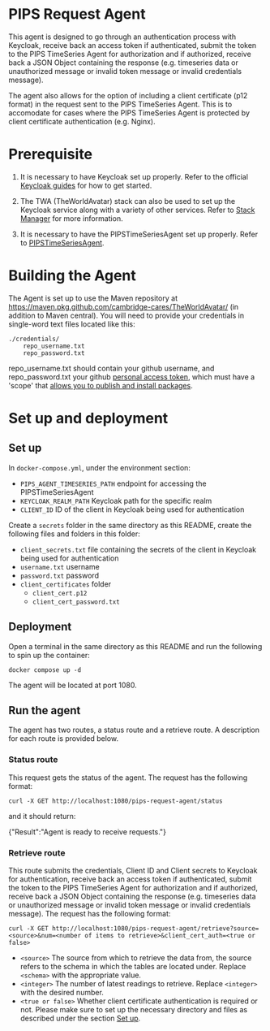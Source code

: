 # PIPS Request Agent
This agent is designed to go through an authentication process with Keycloak, receive back an access token if authenticated, submit the token to the PIPS TimeSeries Agent for authorization and if authorized, receive back a JSON Object containing the response (e.g. timeseries data or unauthorized message or invalid token message or invalid credentials message).

The agent also allows for the option of including a client certificate (p12 format) in the request sent to the PIPS TimeSeries Agent. This is to accomodate for cases where the PIPS TimeSeries Agent is protected by client certificate authentication (e.g. Nginx).

# Prerequisite
1. It is necessary to have Keycloak set up properly. Refer to the official [Keycloak guides](https://www.keycloak.org/guides#getting-started) for how to get started. 

2. The TWA (TheWorldAvatar) stack can also be used to set up the Keycloak service along with a variety of other services. Refer to [Stack Manager](https://github.com/cambridge-cares/TheWorldAvatar/tree/main/Deploy/stacks/dynamic/stack-manager) for more information.

3) It is necessary to have the PIPSTimeSeriesAgent set up properly. Refer to [PIPSTimeSeriesAgent](https://github.com/cambridge-cares/TheWorldAvatar/tree/main/Agents/PIPSTimeSeriesAgent).

# Building the Agent
The Agent is set up to use the Maven repository at https://maven.pkg.github.com/cambridge-cares/TheWorldAvatar/ (in addition to Maven central). You will need to provide your credentials in single-word text files located like this:
```
./credentials/
    repo_username.txt
    repo_password.txt
```
repo_username.txt should contain your github username, and repo_password.txt your github [personal access token](https://docs.github.com/en/github/authenticating-to-github/creating-a-personal-access-token),
which must have a 'scope' that [allows you to publish and install packages](https://docs.github.com/en/packages/working-with-a-github-packages-registry/working-with-the-apache-maven-registry#authenticating-to-github-packages).

# Set up and deployment
## Set up
In `docker-compose.yml`, under the environment section:
- `PIPS_AGENT_TIMESERIES_PATH` endpoint for accessing the PIPSTimeSeriesAgent
- `KEYCLOAK_REALM_PATH` Keycloak path for the specific realm
- `CLIENT_ID` ID of the client in Keycloak being used for authentication

Create a `secrets` folder in the same directory as this README, create the following files and folders in this folder:
- `client_secrets.txt` file containing the secrets of the client in Keycloak being used for authentication
- `username.txt` username
- `password.txt` password
- `client_certificates` folder
    - `client_cert.p12`
    - `client_cert_password.txt`

## Deployment
Open a terminal in the same directory as this README and run the following to spin up the container:
```
docker compose up -d
```
The agent will be located at port 1080.

## Run the agent
The agent has two routes, a status route and a retrieve route. A description for each route is provided below.

### Status route
This request gets the status of the agent. The request has the following format:
```
curl -X GET http://localhost:1080/pips-request-agent/status
```
and it should return:

{"Result":"Agent is ready to receive requests."}

### Retrieve route
This route submits the credentials, Client ID and Client secrets to Keycloak for authentication, receive back an access token if authenticated, submit the token to the PIPS TimeSeries Agent for authorization and if authorized, receive back a JSON Object containing the response (e.g. timeseries data or unauthorized message or invalid token message or invalid credentials message). The request has the following format:
```
curl -X GET http://localhost:1080/pips-request-agent/retrieve?source=<source>&num=<number of items to retrieve>&client_cert_auth=<true or false>
```
- `<source>` The source from which to retrieve the data from, the source refers to the schema in which the tables are located under. Replace `<schema>` with the appropriate value.
- `<integer>` The number of latest readings to retrieve. Replace `<integer>` with the desired number.
- `<true or false>` Whether client certificate authentication is required or not. Please make sure to set up the necessary directory and files as described under the section [Set up](#set-up).